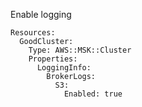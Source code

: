 
Enable logging

```yaml---
Resources:
  GoodCluster:
    Type: AWS::MSK::Cluster
    Properties:
      LoggingInfo:
        BrokerLogs:
          S3:
            Enabled: true



```


